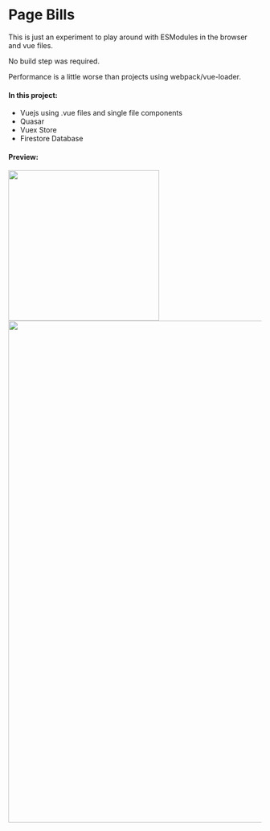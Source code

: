 # Page Bills 

This is just an experiment to play around with ESModules in the browser and vue files. 

No build step was required.

Performance is a little worse than projects using webpack/vue-loader.

#### In this project:
- Vuejs using .vue files and single file components
- Quasar
- Vuex Store
- Firestore Database

#### Preview: 

<img src="https://i.imgur.com/ryGDrdI.png" width='300'/>
<img src="https://i.imgur.com/wjZvrJs.png" width='1000'/>
